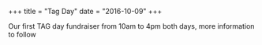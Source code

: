 +++
title = "Tag Day"
date = "2016-10-09"
+++

Our first TAG day fundraiser from 10am to 4pm both days, more information to follow
